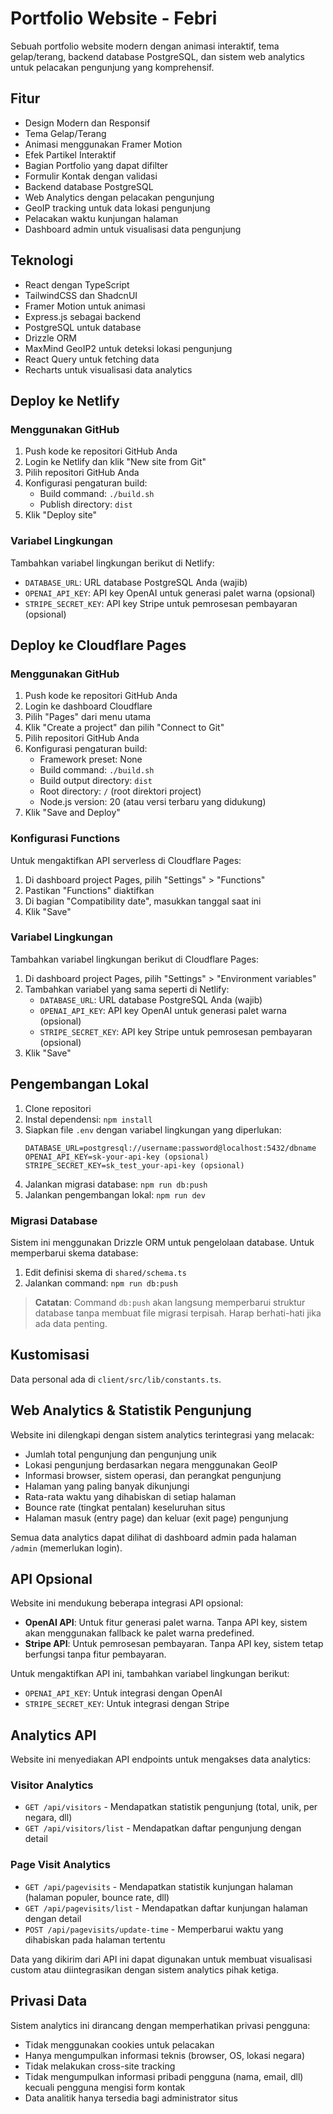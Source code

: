 # Portfolio Website - Febri

Sebuah portfolio website modern dengan animasi interaktif, tema gelap/terang, backend database PostgreSQL, dan sistem web analytics untuk pelacakan pengunjung yang komprehensif.

## Fitur

- Design Modern dan Responsif
- Tema Gelap/Terang
- Animasi menggunakan Framer Motion
- Efek Partikel Interaktif
- Bagian Portfolio yang dapat difilter
- Formulir Kontak dengan validasi
- Backend database PostgreSQL
- Web Analytics dengan pelacakan pengunjung
- GeoIP tracking untuk data lokasi pengunjung
- Pelacakan waktu kunjungan halaman
- Dashboard admin untuk visualisasi data pengunjung

## Teknologi

- React dengan TypeScript
- TailwindCSS dan ShadcnUI
- Framer Motion untuk animasi
- Express.js sebagai backend
- PostgreSQL untuk database
- Drizzle ORM
- MaxMind GeoIP2 untuk deteksi lokasi pengunjung
- React Query untuk fetching data
- Recharts untuk visualisasi data analytics

## Deploy ke Netlify

### Menggunakan GitHub

1. Push kode ke repositori GitHub Anda
2. Login ke Netlify dan klik "New site from Git"
3. Pilih repositori GitHub Anda
4. Konfigurasi pengaturan build:
   - Build command: `./build.sh`
   - Publish directory: `dist`
5. Klik "Deploy site"

### Variabel Lingkungan

Tambahkan variabel lingkungan berikut di Netlify:

- `DATABASE_URL`: URL database PostgreSQL Anda (wajib)
- `OPENAI_API_KEY`: API key OpenAI untuk generasi palet warna (opsional)
- `STRIPE_SECRET_KEY`: API key Stripe untuk pemrosesan pembayaran (opsional)

## Deploy ke Cloudflare Pages

### Menggunakan GitHub

1. Push kode ke repositori GitHub Anda
2. Login ke dashboard Cloudflare
3. Pilih "Pages" dari menu utama
4. Klik "Create a project" dan pilih "Connect to Git"
5. Pilih repositori GitHub Anda
6. Konfigurasi pengaturan build:
   - Framework preset: None
   - Build command: `./build.sh`
   - Build output directory: `dist`
   - Root directory: `/` (root direktori project)
   - Node.js version: 20 (atau versi terbaru yang didukung)
7. Klik "Save and Deploy"

### Konfigurasi Functions

Untuk mengaktifkan API serverless di Cloudflare Pages:

1. Di dashboard project Pages, pilih "Settings" > "Functions"
2. Pastikan "Functions" diaktifkan
3. Di bagian "Compatibility date", masukkan tanggal saat ini
4. Klik "Save"

### Variabel Lingkungan

Tambahkan variabel lingkungan berikut di Cloudflare Pages:

1. Di dashboard project Pages, pilih "Settings" > "Environment variables"
2. Tambahkan variabel yang sama seperti di Netlify:
   - `DATABASE_URL`: URL database PostgreSQL Anda (wajib)
   - `OPENAI_API_KEY`: API key OpenAI untuk generasi palet warna (opsional)
   - `STRIPE_SECRET_KEY`: API key Stripe untuk pemrosesan pembayaran (opsional)
3. Klik "Save"

## Pengembangan Lokal

1. Clone repositori
2. Instal dependensi: `npm install`
3. Siapkan file `.env` dengan variabel lingkungan yang diperlukan:
   ```
   DATABASE_URL=postgresql://username:password@localhost:5432/dbname
   OPENAI_API_KEY=sk-your-api-key (opsional)
   STRIPE_SECRET_KEY=sk_test_your-api-key (opsional)
   ```
4. Jalankan migrasi database: `npm run db:push`
5. Jalankan pengembangan lokal: `npm run dev`

### Migrasi Database

Sistem ini menggunakan Drizzle ORM untuk pengelolaan database. Untuk memperbarui skema database:

1. Edit definisi skema di `shared/schema.ts`
2. Jalankan command: `npm run db:push`

> **Catatan**: Command `db:push` akan langsung memperbarui struktur database tanpa membuat file migrasi terpisah. Harap berhati-hati jika ada data penting.

## Kustomisasi

Data personal ada di `client/src/lib/constants.ts`.

## Web Analytics & Statistik Pengunjung

Website ini dilengkapi dengan sistem analytics terintegrasi yang melacak:

- Jumlah total pengunjung dan pengunjung unik
- Lokasi pengunjung berdasarkan negara menggunakan GeoIP
- Informasi browser, sistem operasi, dan perangkat pengunjung
- Halaman yang paling banyak dikunjungi
- Rata-rata waktu yang dihabiskan di setiap halaman
- Bounce rate (tingkat pentalan) keseluruhan situs
- Halaman masuk (entry page) dan keluar (exit page) pengunjung

Semua data analytics dapat dilihat di dashboard admin pada halaman `/admin` (memerlukan login).

## API Opsional

Website ini mendukung beberapa integrasi API opsional:

- **OpenAI API**: Untuk fitur generasi palet warna. Tanpa API key, sistem akan menggunakan fallback ke palet warna predefined.
- **Stripe API**: Untuk pemrosesan pembayaran. Tanpa API key, sistem tetap berfungsi tanpa fitur pembayaran.

Untuk mengaktifkan API ini, tambahkan variabel lingkungan berikut:

- `OPENAI_API_KEY`: Untuk integrasi dengan OpenAI
- `STRIPE_SECRET_KEY`: Untuk integrasi dengan Stripe

## Analytics API

Website ini menyediakan API endpoints untuk mengakses data analytics:

### Visitor Analytics

- `GET /api/visitors` - Mendapatkan statistik pengunjung (total, unik, per negara, dll)
- `GET /api/visitors/list` - Mendapatkan daftar pengunjung dengan detail

### Page Visit Analytics

- `GET /api/pagevisits` - Mendapatkan statistik kunjungan halaman (halaman populer, bounce rate, dll)
- `GET /api/pagevisits/list` - Mendapatkan daftar kunjungan halaman dengan detail
- `POST /api/pagevisits/update-time` - Memperbarui waktu yang dihabiskan pada halaman tertentu

Data yang dikirim dari API ini dapat digunakan untuk membuat visualisasi custom atau diintegrasikan dengan sistem analytics pihak ketiga.

## Privasi Data

Sistem analytics ini dirancang dengan memperhatikan privasi pengguna:

- Tidak menggunakan cookies untuk pelacakan
- Hanya mengumpulkan informasi teknis (browser, OS, lokasi negara)
- Tidak melakukan cross-site tracking
- Tidak mengumpulkan informasi pribadi pengguna (nama, email, dll) kecuali pengguna mengisi form kontak
- Data analitik hanya tersedia bagi administrator situs